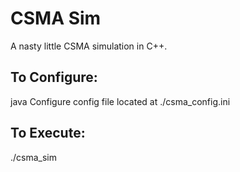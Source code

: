 # CSMA Sim
A nasty little CSMA simulation in C++.

## To Configure: 
 java Configure
 config file located at ./csma_config.ini

## To Execute: 
 ./csma_sim
